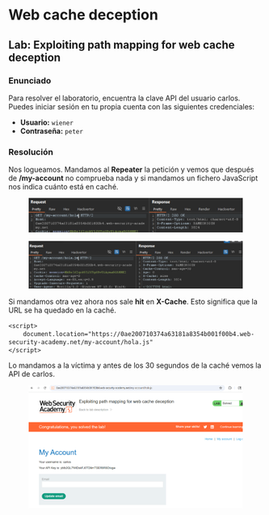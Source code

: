 # Web cache deception

## Lab: Exploiting path mapping for web cache deception

### Enunciado

Para resolver el laboratorio, encuentra la clave API del usuario carlos. Puedes iniciar sesión en tu propia cuenta con las siguientes credenciales:

* **Usuario:** `wiener`
* **Contraseña:** `peter`

### Resolución

Nos logueamos. Mandamos al **Repeater** la petición y vemos que después de **/my-account** no comprueba nada y si mandamos un fichero JavaScript nos indica cuánto está en caché.

<figure><img src="../../.gitbook/assets/image (5) (1) (1) (1) (1) (1) (1) (1) (1).png" alt=""><figcaption></figcaption></figure>

<figure><img src="../../.gitbook/assets/image (1) (1) (1) (1) (1) (1) (1) (1) (1) (1) (1) (1).png" alt=""><figcaption></figcaption></figure>

Si mandamos otra vez ahora nos sale **hit** en **X-Cache**. Esto significa que la URL se ha quedado en la caché.

```
<script>
    document.location="https://0ae200710374a63181a8354b001f00b4.web-security-academy.net/my-account/hola.js"
</script>
```

Lo mandamos a la víctima y antes de los 30 segundos de la caché vemos la API de carlos.

<figure><img src="../../.gitbook/assets/image (2) (1) (1) (1) (1) (1) (1) (1) (1) (1).png" alt=""><figcaption></figcaption></figure>
